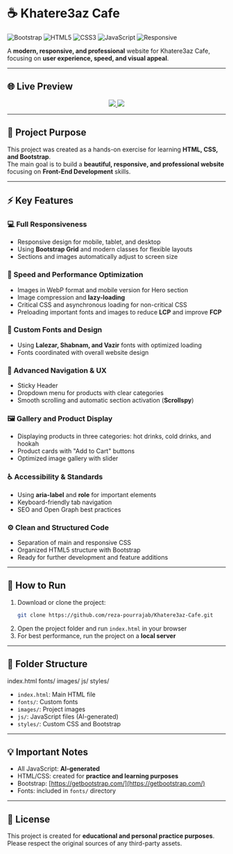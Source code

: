 # ☕ Khatere3az Cafe

![Bootstrap](https://img.shields.io/badge/Bootstrap-5.3-blue?style=for-the-badge&logo=bootstrap)
![HTML5](https://img.shields.io/badge/HTML5-orange?style=for-the-badge&logo=html5)
![CSS3](https://img.shields.io/badge/CSS3-blueviolet?style=for-the-badge&logo=css3)
![JavaScript](https://img.shields.io/badge/JavaScript-yellow?style=for-the-badge&logo=javascript)
![Responsive](https://img.shields.io/badge/Responsive-Design-brightgreen?style=for-the-badge)

A **modern, responsive, and professional** website for Khatere3az Cafe, focusing on **user experience, speed, and visual appeal**.

---

## 🌐 Live Preview

<div align="center">
  <a href="https://reza-pourrajab.github.io/Khatere3az-Cafe/" target="_blank">
    <img src="https://img.shields.io/badge/🚀 Live%20Demo-ff69b4?style=for-the-badge">
  </a>
  <a href="https://github.com/reza-pourrajab/Khatere3az-Cafe" target="_blank">
    <img src="https://img.shields.io/badge/📂 Clone%20Repo-1e90ff?style=for-the-badge">
  </a>
</div>

---

## 🎯 Project Purpose

This project was created as a hands-on exercise for learning **HTML, CSS, and Bootstrap**.  
The main goal is to build a **beautiful, responsive, and professional website** focusing on **Front-End Development** skills.

---

## ⚡ Key Features

### 💻 Full Responsiveness

- Responsive design for mobile, tablet, and desktop
- Using **Bootstrap Grid** and modern classes for flexible layouts
- Sections and images automatically adjust to screen size

### 🚀 Speed and Performance Optimization

- Images in WebP format and mobile version for Hero section
- Image compression and **lazy-loading**
- Critical CSS and asynchronous loading for non-critical CSS
- Preloading important fonts and images to reduce **LCP** and improve **FCP**

### 🎨 Custom Fonts and Design

- Using **Lalezar, Shabnam, and Vazir** fonts with optimized loading
- Fonts coordinated with overall website design

### 🧭 Advanced Navigation & UX

- Sticky Header
- Dropdown menu for products with clear categories
- Smooth scrolling and automatic section activation (**Scrollspy**)

### 🖼️ Gallery and Product Display

- Displaying products in three categories: hot drinks, cold drinks, and hookah
- Product cards with "Add to Cart" buttons
- Optimized image gallery with slider

### ♿ Accessibility & Standards

- Using **aria-label** and **role** for important elements
- Keyboard-friendly tab navigation
- SEO and Open Graph best practices

### ⚙️ Clean and Structured Code

- Separation of main and responsive CSS
- Organized HTML5 structure with Bootstrap
- Ready for further development and feature additions

---

## 🚀 How to Run

1. Download or clone the project:
   ```bash
   git clone https://github.com/reza-pourrajab/Khatere3az-Cafe.git
   ```
2. Open the project folder and run `index.html` in your browser
3. For best performance, run the project on a **local server**

---

## 📁 Folder Structure

index.html
fonts/
images/
js/
styles/

- `index.html`: Main HTML file
- `fonts/`: Custom fonts
- `images/`: Project images
- `js/`: JavaScript files (AI-generated)
- `styles/`: Custom CSS and Bootstrap

---

## 💡 Important Notes

- All JavaScript: **AI-generated**
- HTML/CSS: created for **practice and learning purposes**
- Bootstrap: [https://getbootstrap.com/](https://getbootstrap.com/)
- Fonts: included in `fonts/` directory

---

## 📝 License

This project is created for **educational and personal practice purposes**.  
Please respect the original sources of any third-party assets.
